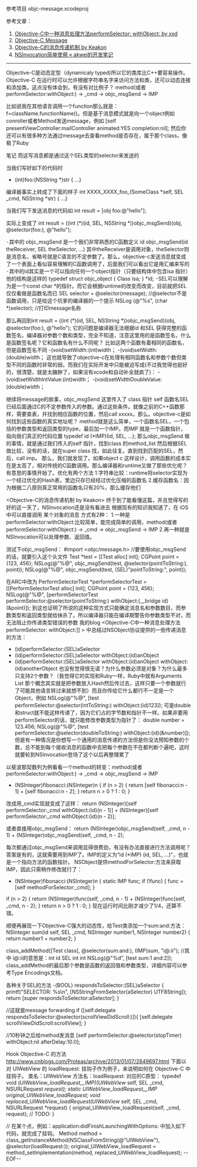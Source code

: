 参考项目
objc-message.xcodeproj

参考文章：

1. [Objective-C中一种消息处理方法performSelector: withObject: by xxd](http://www.cnblogs.com/buro79xxd/archive/2012/04/10/2440074.html)
2. [Objective-C Message](http://www.cnblogs.com/studentdeng/archive/2011/10/06/2199873.html)
3. [Objective-C的消息传递机制 by Keakon](http://www.keakon.net/2011/08/10/Objective-C的消息传递机制)
4. [NSInvocation简单使用 « akwei的开发笔记](http://www.dev3g.com/?p=36)

----

Objective-C是动态定型（dynamicaly typed)所以它的类库比C++要容易操作。Objective-C 在运行时可以允许根据字符串名字来访问方法和类，还可以动态连接和添加类。这点没有体会到，有没有对比例子？
method(或者performSelector:withObject:) -> _cmd -> objc_msgSend -> IMP

比如说我在其他语言调用一个function那么就是：f=className.functionName()。但是基于消息模式就是向一个object例如conroller或者Method发送message，例如
[self presentViewController:mailController animated:YES completion:nil];
然后你还可以有很多种方法通过message去查看method是否存在，属于那个class，像极了Ruby

<Objective-C Message>笔记
而这写消息都是通过这个SEL类型的selector来发送的

当我们写好如下的代码时
- (int)foo:(NSString *)str { ...}

编译器事实上转成了下面的样子
int XXXX_XXXX_foo_(SomeClass *self, SEL _cmd, NSString *str) { ...}

当我们写下发送消息的代码如
int result = [obj foo:@"hello"];

实际上变成了
int result = ((int (*)(id, SEL, NSString *))objc_msgSend)(obj, @selector(foo:), @"hello");

⁃其中的 objc_msgSend 是一个我们非常熟悉的C函数定义 id objc_msgSend(id theReceiver, SEL theSelector, ...) 其中theReceiver是调用对象，theSelector则是消息名，省略号就是C语言的不定参数了。那么，objective-c发送消息就变成了一个表面上看似容易理解的C函数调用了，后面我们可以看出它是用汇编来写的
⁃其中的id其实是一个可以指向任何一个object指针（只要结构体中包含isa 指针） 他的结构是这样的
typedef struct objc_object {
Class isa;
} *id;
⁃SEL可以理解为是一个const char *的指针。而它会根据runtime的改变而改变，目前就把SEL仅仅看做是函数名而已
SEL selector = @selector(message); //@selector不是函数调用，只是给这个坑爹的编译器的一个提示
NSLog (@"%s", (char *)selector);   //打印message名称

那么再回到int result = ((int (*)(id, SEL, NSString *))objc_msgSend)(obj, @selector(foo:), @"hello");
它的问题是编译器无法根据id 和SEL 获得完整的函数签名，编译器对参数个数和类型，完全不知道，注意这里用的是函数签名，什么是函数签名呢？它和函数名有什么不同呢？
比如这两个函数有着相同的函数名，但是函数签名不同
-(void)setWidth:(int)width；
-(void)setWidth:(double)width；
这也就导致了objective-c在处理有相同函数名和参数个数但类型不同的函数时非常的弱。而我们在实际开发中只能被迫写成(不过我觉得也挺好的，很清楚，就是太臃肿了，如果没有xcode和自动补全就疯了)：
-(void)setWidthIntValue:(int)width；
-(void)setWidthDoubleValue:(double)width；

继续将message的故事，objc_msgSend 这里传入了 class 指针 self 函数名SEL 已经后面通过C的不定参数传入的参数。通过这些条件。就像之前的C++函数那样，需要查表，并找到相应函数的位置，然后call xxxxx。那么。objective-c是如何找到这些函数的真实地址呢？
method就是这么简单，一个函数名SEL，一个包括的参数类型和返回类型的type，最后加一个IMP。而IMP 就是一个函数指针，指向我们真正的代码位置
typedef id (*IMP)(id, SEL, ...);
那么objc_msgSend 做的事情，就是通过我们传入的self 指针，找到class 的method_list 然后根据SEL 做比较，没有的话，就在super class 找，如此往复。直到找到匹配的SEL，然后，call imp。
那么，我们就发现了。如果object c 这样设计，调用函数的成本实在是太高了，相对传统的C函数调用。那么编译器和runtime又做了那些优化呢？有意思的事情开始了。优化有两个方法
1.字符串比较：runtime将selector实现为一个经过优化的Hash表，里边只存已经经过优化压缩的函数名
2.缓存函数名：因为根据二八原则真正常用的函数名只有20%，那么缓存他们

<Objective-C的消息传递机制 by Keakon> 终于到了能看懂这篇，并且觉得写的好的这一天了，NSInvocation还是没有看进去
根据现有的知识我知道了，在 iOS中可以直接调用 某个对象的消息 方式有2种：
1.一种是performSelector:withObject:比较简单，能完成简单的调用，method(或者performSelector:withObject:) -> _cmd -> objc_msgSend -> IMP
2.再一种就是NSInvocation可以处理参数、返回值。

测试下objc_msgSend：
#import <objc/message.h> //要使用objc_msgSend的话，就要引入这个头文件
Test *test = [[Test alloc] init];
CGPoint point = {123, 456};
NSLog(@"%@", objc_msgSend(test, @selector(pointToString:), point));
NSLog(@"%@", objc_msgSend(test, (SEL)"pointToString:", point));

在ARC中改为
PerformSelectorTest *performSelectorTest = [[PerformSelectorTest alloc] init];
CGPoint point = {123, 456};
NSLog(@"%@", [performSelectorTest performSelector:@selector(pointToString:) withObject:(__bridge id)(&point)]);
到这也证明了<Objective-C Message>所说的这种实现方式只能确定消息名和参数数目，而参数类型和返回类型就给抹杀了。所以编译器只能在编译期警告你参数类型不对，而无法阻止你传递类型错误的参数
我的blog <Objective-C中一种消息处理方法performSelector: withObject:]] > 中总结过NSObject协议提供的一些传递消息的方法：
- (id)performSelector:(SEL)aSelector
- (id)performSelector:(SEL)aSelector withObject:(id)anObject
- (id)performSelector:(SEL)aSelector withObject:(id)anObject withObject:(id)anotherObject
也没有觉得很无语？为什么参数必须是对象？为什么最多只支持2个参数？（我觉得它的实现和Ruby一样，Ruby中就有Arguments List 那个概念其实就是把参数放入Hash然后传过去，这样只要一个参数就行了可能其他语言转过来就想不到）而且你传给它什么都行不一定是一个Object，例如
NSLog(@"%@", [test performSelector:@selector(intToString:) withObject:(id)123]);
可是double和struct就不能这样传递了，因为它们占的字节数和指针不一样。如果非要用performSelector的话，就只能修改参数类型为指针了：
double number = 123.456;
NSLog(@"%@", [test performSelector:@selector(doubleToString:) withObject:(id)(&number)]);
但是有一种情况是你想写一个通用的消息传递的方法但是你没法预知参数的个数，总不能到每个接收消息的函数中去把每个参数在不在都判断个遍吧，这时就要轮到NSInvocation登场了这个以后再整理累了

以斐波那契数列为例看看一个method的转变：method(或者performSelector:withObject:) -> _cmd -> objc_msgSend -> IMP
- (NSInteger)fibonacci:(NSInteger)n {
if (n > 2) {
return [self fibonacci:n - 1] + [self fibonacci:n - 2];
}
return n > 0 ? 1 : 0;
}

改成用_cmd实现就变成了这样：
return (NSInteger)[self performSelector:_cmd withObject:(id)(n - 1)] + (NSInteger)[self performSelector:_cmd withObject:(id)(n - 2)];

或者直接用objc_msgSend：
return (NSInteger)objc_msgSend(self, _cmd, n - 1) + (NSInteger)objc_msgSend(self, _cmd, n - 2);

每次都通过objc_msgSend来调用显得很费劲，有没有办法直接进行方法调用呢？答案是有的，这就需要用到IMP了。IMP的定义为“id (*IMP) (id, SEL, …)”，也就是一个指向方法的函数指针。
NSObject提供methodForSelector:方法来获取IMP，因此只需稍作修改就行了：
- (NSInteger)fibonacci:(NSInteger)n {
static IMP func;
if (!func) {
func = [self methodForSelector:_cmd];
}

if (n > 2) {
return (NSInteger)func(self, _cmd, n - 1) + (NSInteger)func(self, _cmd, n - 2);
}
return n > 0 ? 1 : 0;
}
现在运行时间比刚才减少了1/4，还算不错。

顺便再展现一下Objective-C强大的动态性，给Test类添加一个sum:and:方法：
NSInteger sum(id self, SEL _cmd, NSInteger number1, NSInteger number2) {
return number1 + number2;
}

class_addMethod([Test class], @selector(sum:and:), (IMP)sum, "i@:ii"); //其中 i@:ii的意思是：int id SEL int int
NSLog(@"%d", [test sum:1 and:2]);
class_addMethod的最后那个参数是函数的返回值和参数类型，详细内容可以参考Type Encodings文档。

各种关于SEL的方法
-(BOOL) respondsToSelector:(SEL)aSelector {
printf("SELECTOR: %s\n", [NSStringFromSelector(aSelector) UTF8String]);
return [super respondsToSelector:aSelector];
}

//这就是message forwarding
if ([self.delegate respondsToSelector:@selector(scrollViewDidScroll:)]){
[self.delegate scrollViewDidScroll:scrollView];
}

//10秒钟之后给method发消息
[self performSelector:@selector(stopTimer) withObject:nil afterDelay:10.0];

Hook Objective-C 的方法 http://www.cnblogs.com/Proteas/archive/2013/01/07/2849697.html
下面以对 UIWebView 的 loadRequest: 挂钩子作为例子，来说明如何在 Objective-C 中挂钩子。
类名：UIWebView
方法名：loadRequest:
对应的C原型：
typedef void (*UIWebView_loadRequest__IMP)(UIWebView* self, SEL _cmd, NSURLRequest *request);
static UIWebView_loadRequest__IMP original_UIWebView_loadRequest;
void replaced_UIWebView_loadRequest(UIWebView* self, SEL _cmd, NSURLRequest *request) {
    original_UIWebView_loadRequest(self, _cmd, request);
    // TODO:
}

// 在某个点，例如：application:didFinishLaunchingWithOptions: 中加入如下代码，就完成了挂钩。
Method method = class_getInstanceMethod(NSClassFromString(@"UIWebView"), @selector(loadRequest:));
original_UIWebView_loadRequest = method_setImplementation(method, replaced_UIWebView_loadRequest);
--EOF--